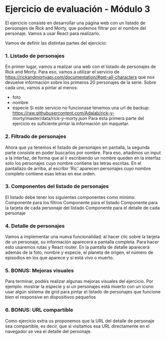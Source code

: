 # Ejercicio de evaluación - Módulo 3

El ejercicio consiste en desarrollar una página web con un listado de personajes de Rick and Morty, que
podemos filtrar por el nombre del personaje. Vamos a usar React para realizarlo.

Vamos de definir las distintas partes del ejercicio:

### 1. Listado de personajes
En primer lugar, vamos a realizar una web con el listado de personajes de Rick and Morty. Para eso, vamos a
utilizar el servicio de https://rickandmortyapi.com/documentation/#get-all-characters que nos devuelve
información sobre los primeros 20 personajes de la serie. Sobre cada uno, vamos a pintar al menos:
- foto
- nombre
- especie
Si este servicio no funcionase tenemos una url de backup: https://raw.githubusercontent.com/Adalab/rick-y-
morty/master/data/rick-y-morty.json
Para esta primera parte del ejercicio es suficiente pintar la información sin maquetar.

### 2. Filtrado de personajes
Ahora que ya tenemos el listado de personajes en pantalla, la segunda parte consiste en poder buscarlos por
nombre. Para eso, añadimos un input a la interfaz, de forma que al ir escribiendo un nombre queden en la
interfaz solo los personajes cuyo nombre contiene las letras escritas. En el pantallazo de arriba, al escribir 'Ric'
aparecen personajes cuyo nombre completo contiene esas letras en ese orden.

### 3. Componentes del listado de personajes
El listado debe tener los siguientes componentes como mínimo:
Componente para los filtros
Componente para el listado
Componente para la tarjeta de cada personaje del listado
Componente para el detalle de cada personaje

### 4. Detalle de personajes
Vamos a implementar una nueva funcionalidad: al hacer clic sobre la tarjeta de un personaje, su información
aparecerá a pantalla completa. Para hacer esto usaremos rutas y React router. En la pantalla de detalle
aparecerá además de la foto, nombre y especie, el planeta de origen, el número de episodios en los que
aparece y si está vivo o muerto.

### 5. BONUS: Mejoras visuales
Para terminar, podéis realizar algunas mejoras visuales del ejercicio. Por ejemplo:
mostrar la especie y si un personajes está muerto con un icono
usar algún sistema de grid para pintar el listado de personajes
que funcione bien el responsive en dispositivos pequeños

### 6. BONUS: URL compartible
Como ejercicio extra os proponemos que la URL del detalle de personaje sea compartible, es decir, que si
visitamos esa URL directamente en el navegador se vea el detalle del personaje.
